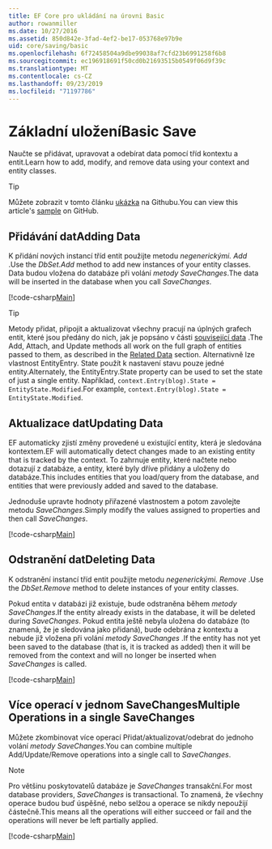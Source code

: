```yaml
---
title: EF Core pro ukládání na úrovni Basic
author: rowanmiller
ms.date: 10/27/2016
ms.assetid: 850d842e-3fad-4ef2-be17-053768e97b9e
uid: core/saving/basic
ms.openlocfilehash: 6f72458504a9dbe99038af7cfd23b6991258f6b8
ms.sourcegitcommit: ec196918691f50cd0b21693515b0549f06d9f39c
ms.translationtype: MT
ms.contentlocale: cs-CZ
ms.lasthandoff: 09/23/2019
ms.locfileid: "71197786"
---
```

# <a name="basic-save"></a><span data-ttu-id="c2b2b-102">Základní uložení</span><span class="sxs-lookup"><span data-stu-id="c2b2b-102">Basic Save</span></span>

<span data-ttu-id="c2b2b-103">Naučte se přidávat, upravovat a odebírat data pomocí tříd kontextu a entit.</span><span class="sxs-lookup"><span data-stu-id="c2b2b-103">Learn how to add, modify, and remove data using your context and entity classes.</span></span>

> [!TIP]  
> <span data-ttu-id="c2b2b-104">Můžete zobrazit v tomto článku [ukázka](https://github.com/aspnet/EntityFramework.Docs/tree/master/samples/core/Saving/Basics/) na Githubu.</span><span class="sxs-lookup"><span data-stu-id="c2b2b-104">You can view this article's [sample](https://github.com/aspnet/EntityFramework.Docs/tree/master/samples/core/Saving/Basics/) on GitHub.</span></span>

## <a name="adding-data"></a><span data-ttu-id="c2b2b-105">Přidávání dat</span><span class="sxs-lookup"><span data-stu-id="c2b2b-105">Adding Data</span></span>

<span data-ttu-id="c2b2b-106">K přidání nových instancí tříd entit použijte metodu *negenerickými. Add* .</span><span class="sxs-lookup"><span data-stu-id="c2b2b-106">Use the *DbSet.Add* method to add new instances of your entity classes.</span></span> <span data-ttu-id="c2b2b-107">Data budou vložena do databáze při volání *metody SaveChanges*.</span><span class="sxs-lookup"><span data-stu-id="c2b2b-107">The data will be inserted in the database when you call *SaveChanges*.</span></span>

[!code-csharp[Main](../../../samples/core/Saving/Basics/Sample.cs#Add)]

> [!TIP]  
> <span data-ttu-id="c2b2b-108">Metody přidat, připojit a aktualizovat všechny pracují na úplných grafech entit, které jsou předány do nich, jak je popsáno v části [související data](related-data.md) .</span><span class="sxs-lookup"><span data-stu-id="c2b2b-108">The Add, Attach, and Update methods all work on the full graph of entities passed to them, as described in the [Related Data](related-data.md) section.</span></span> <span data-ttu-id="c2b2b-109">Alternativně lze vlastnost EntityEntry. State použít k nastavení stavu pouze jedné entity.</span><span class="sxs-lookup"><span data-stu-id="c2b2b-109">Alternately, the EntityEntry.State property can be used to set the state of just a single entity.</span></span> <span data-ttu-id="c2b2b-110">Například, `context.Entry(blog).State = EntityState.Modified`.</span><span class="sxs-lookup"><span data-stu-id="c2b2b-110">For example, `context.Entry(blog).State = EntityState.Modified`.</span></span>

## <a name="updating-data"></a><span data-ttu-id="c2b2b-111">Aktualizace dat</span><span class="sxs-lookup"><span data-stu-id="c2b2b-111">Updating Data</span></span>

<span data-ttu-id="c2b2b-112">EF automaticky zjistí změny provedené u existující entity, která je sledována kontextem.</span><span class="sxs-lookup"><span data-stu-id="c2b2b-112">EF will automatically detect changes made to an existing entity that is tracked by the context.</span></span> <span data-ttu-id="c2b2b-113">To zahrnuje entity, které načtete nebo dotazují z databáze, a entity, které byly dříve přidány a uloženy do databáze.</span><span class="sxs-lookup"><span data-stu-id="c2b2b-113">This includes entities that you load/query from the database, and entities that were previously added and saved to the database.</span></span>

<span data-ttu-id="c2b2b-114">Jednoduše upravte hodnoty přiřazené vlastnostem a potom zavolejte metodu *SaveChanges*.</span><span class="sxs-lookup"><span data-stu-id="c2b2b-114">Simply modify the values assigned to properties and then call *SaveChanges*.</span></span>

[!code-csharp[Main](../../../samples/core/Saving/Basics/Sample.cs#Update)]

## <a name="deleting-data"></a><span data-ttu-id="c2b2b-115">Odstranění dat</span><span class="sxs-lookup"><span data-stu-id="c2b2b-115">Deleting Data</span></span>

<span data-ttu-id="c2b2b-116">K odstranění instancí tříd entit použijte metodu *negenerickými. Remove* .</span><span class="sxs-lookup"><span data-stu-id="c2b2b-116">Use the *DbSet.Remove* method to delete instances of your entity classes.</span></span>

<span data-ttu-id="c2b2b-117">Pokud entita v databázi již existuje, bude odstraněna během *metody SaveChanges*.</span><span class="sxs-lookup"><span data-stu-id="c2b2b-117">If the entity already exists in the database, it will be deleted during *SaveChanges*.</span></span> <span data-ttu-id="c2b2b-118">Pokud entita ještě nebyla uložena do databáze (to znamená, že je sledována jako přidaná), bude odebrána z kontextu a nebude již vložena při volání *metody SaveChanges* .</span><span class="sxs-lookup"><span data-stu-id="c2b2b-118">If the entity has not yet been saved to the database (that is, it is tracked as added) then it will be removed from the context and will no longer be inserted when *SaveChanges* is called.</span></span>

[!code-csharp[Main](../../../samples/core/Saving/Basics/Sample.cs#Remove)]

## <a name="multiple-operations-in-a-single-savechanges"></a><span data-ttu-id="c2b2b-119">Více operací v jednom SaveChanges</span><span class="sxs-lookup"><span data-stu-id="c2b2b-119">Multiple Operations in a single SaveChanges</span></span>

<span data-ttu-id="c2b2b-120">Můžete zkombinovat více operací Přidat/aktualizovat/odebrat do jednoho volání *metody SaveChanges*.</span><span class="sxs-lookup"><span data-stu-id="c2b2b-120">You can combine multiple Add/Update/Remove operations into a single call to *SaveChanges*.</span></span>

> [!NOTE]  
> <span data-ttu-id="c2b2b-121">Pro většinu poskytovatelů databáze je *SaveChanges* transakční.</span><span class="sxs-lookup"><span data-stu-id="c2b2b-121">For most database providers, *SaveChanges* is transactional.</span></span> <span data-ttu-id="c2b2b-122">To znamená, že všechny operace budou buď úspěšné, nebo selžou a operace se nikdy nepoužijí částečně.</span><span class="sxs-lookup"><span data-stu-id="c2b2b-122">This means  all the operations will either succeed or fail and the operations will never be left partially applied.</span></span>

[!code-csharp[Main](../../../samples/core/Saving/Basics/Sample.cs#MultipleOperations)]
